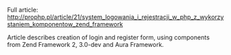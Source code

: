 Full article:
http://prophp.pl/article/21/system_logowania_i_rejestracji_w_php_z_wykorzystaniem_komponentow_zend_framework

Article describes creation of login and register form, using components from Zend Framework 2, 3.0-dev and Aura Framework.
